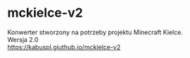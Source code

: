 # mckielce-v2
Konwerter stworzony na potrzeby projektu Minecraft Kielce.  
Wersja 2.0  
https://kabuspl.giuthub.io/mckielce-v2
